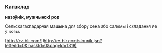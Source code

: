 ### Капаклад
**назоўнік, мужчынскі род**

Сельскагаспадарчая машына для збору сена або саломы і складання яе ў копы.

<a rel="author">[http://rv-blr.com/](http://rv-blr.com/slounik.jsp?letterId=0&maskId=0&pageId=1319)</a>
